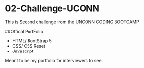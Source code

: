 # 02-Challenge-UCONN
This is Second challenge from the UNCONN CODING BOOTCAMP

##Offical PortFolio 
* HTML/ BootStrap 5 
* CSS/ CSS Reset
* Javascript 

Meant to be my portfolio for interviewers to see.
